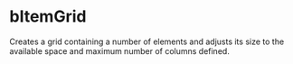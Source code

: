 bItemGrid
=========

Creates a grid containing a number of elements
and adjusts its size to the available space and maximum 
number of columns defined.


